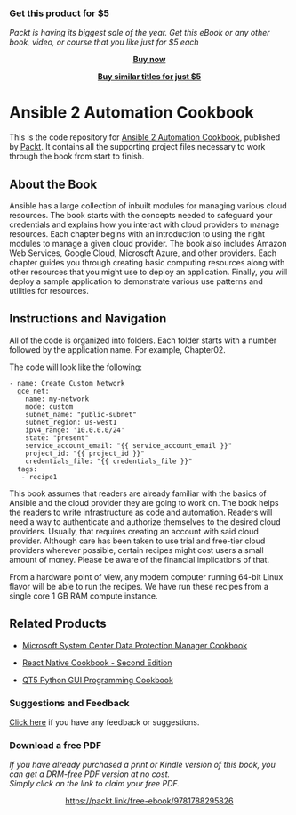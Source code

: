 
### Get this product for $5

<i>Packt is having its biggest sale of the year. Get this eBook or any other book, video, or course that you like just for $5 each</i>


<b><p align='center'>[Buy now](https://packt.link/9781788295826)</p></b>


<b><p align='center'>[Buy similar titles for just $5](https://subscription.packtpub.com/search)</p></b>


# Ansible 2 Automation Cookbook
This is the code repository for [Ansible 2 Automation Cookbook](https://www.packtpub.com/virtualization-and-cloud/ansible-2-cloud-automation-cookbook?utm_source=github&utm_medium=repository&utm_campaign=9781788295826), published by [Packt](https://www.packtpub.com/?utm_source=github). It contains all the supporting project files necessary to work through the book from start to finish.
## About the Book
Ansible has a large collection of inbuilt modules for managing various cloud resources. The book starts with the concepts needed to safeguard your credentials and explains how you interact with cloud providers to manage resources. Each chapter begins with an introduction to using the right modules to manage a given cloud provider. The book also includes Amazon Web Services, Google Cloud, Microsoft Azure, and other providers. Each chapter guides you through creating basic computing resources along with other resources that you might use to deploy an application. Finally, you will deploy a sample application to demonstrate various use patterns and utilities for resources.

## Instructions and Navigation
All of the code is organized into folders. Each folder starts with a number followed by the application name. For example, Chapter02.



The code will look like the following:
```
- name: Create Custom Network
  gce_net:
    name: my-network
    mode: custom
    subnet_name: "public-subnet"
    subnet_region: us-west1
    ipv4_range: '10.0.0.0/24'
    state: "present"
    service_account_email: "{{ service_account_email }}"
    project_id: "{{ project_id }}"
    credentials_file: "{{ credentials_file }}"
  tags:
   - recipe1
```

This book assumes that readers are already familiar with the basics of Ansible and the cloud provider they are going to work on. The book helps the readers to write infrastructure as code and automation. Readers will need a way to authenticate and authorize themselves to the desired cloud providers. Usually, that requires creating an account with said cloud provider. Although care has been taken to use trial and free-tier cloud providers wherever possible, certain recipes might cost users a small amount of money. Please be aware of the financial implications of that.

From a hardware point of view, any modern computer running 64-bit Linux flavor will be able to run the recipes. We have run these recipes from a single core 1 GB RAM compute instance.

## Related Products
* [Microsoft System Center Data Protection Manager Cookbook](https://www.packtpub.com/virtualization-and-cloud/microsoft-system-center-data-protection-manager-cookbook-0?utm_source=github&utm_medium=repository&utm_campaign=9781787289284)

* [React Native Cookbook - Second Edition](https://www.packtpub.com/application-development/react-native-cookbook-second-edition?utm_source=github&utm_medium=repository&utm_campaign=9781788991926)

* [QT5 Python GUI Programming Cookbook](https://www.packtpub.com/application-development/qt5-python-gui-programming-cookbook?utm_source=github&utm_medium=repository&utm_campaign=9781788831000)

### Suggestions and Feedback
[Click here](https://docs.google.com/forms/d/e/1FAIpQLSe5qwunkGf6PUvzPirPDtuy1Du5Rlzew23UBp2S-P3wB-GcwQ/viewform) if you have any feedback or suggestions.
### Download a free PDF

 <i>If you have already purchased a print or Kindle version of this book, you can get a DRM-free PDF version at no cost.<br>Simply click on the link to claim your free PDF.</i>
<p align="center"> <a href="https://packt.link/free-ebook/9781788295826">https://packt.link/free-ebook/9781788295826 </a> </p>
